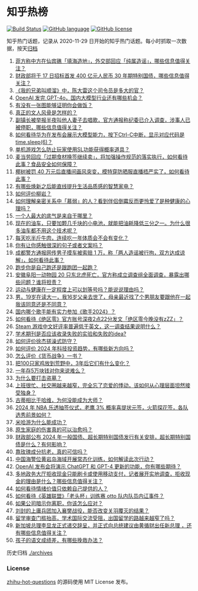 # 知乎热榜
[![Build Status](https://github.com/ToWeLong/zhihu-hot-questions/workflows/CI/badge.svg)](https://github.com/ToWeLong/zhihu-hot-questions/actions)
[![GitHub language](https://img.shields.io/badge/language-golang-orange.svg)](https://golang.org/)
[![GitHub license](https://img.shields.io/github/license/ToWeLong/zhihu-hot-questions)](https://github.com/ToWeLong/zhihu-hot-questions/blob/main/LICENSE)

知乎热门话题，记录从 2020-11-29 日开始的知乎热门话题。每小时抓取一次数据，按天[归档](./archives)

<!-- BEGIN -->

1. [菲方称中方在仙宾礁「填海造地」，外交部回应「纯属造谣」，哪些信息值得关注？](https://www.zhihu.com/question/655882632)
1. [财政部将于 17 日招标首发 400 亿元人民币 30 年期特别国债，哪些信息值得关注？](https://www.zhihu.com/question/655852253)
1. [《我的兄弟叫顺溜》中，陈大雷这个司令员是多大的官？](https://www.zhihu.com/question/501320918)
1. [OpenAI 发完 GPT-4o，国内大模型行业还有哪些机会？](https://www.zhihu.com/question/655916551)
1. [有没有一张图能够证明你会做饭？](https://www.zhihu.com/question/640840313)
1. [真正的文人风骨是怎样的？](https://www.zhihu.com/question/560396374)
1. [副镇长被举报半夜叫他人妻子去唱歌，官方通报称纪委已介入调查，涉事人已被停职，哪些信息值得关注？](https://www.zhihu.com/question/655881148)
1. [如何看待华为在发布会展示大模型能力，按下Ctrl-C中断，显示对应代码是time.sleep(6)？](https://www.zhihu.com/question/655565411)
1. [单机游戏怎么防止玩家使用SL功能获得概率道具？](https://www.zhihu.com/question/655712619)
1. [麦当劳回应「过期食材换签继续卖」，将加强操作规范的落实执行，如何看待此事？食品安全如何保障？](https://www.zhihu.com/question/655842171)
1. [椰树被罚 40 万元后直播间画风突变，模特穿防晒服直播捂严实了，如何看待此事？](https://www.zhihu.com/question/655841501)
1. [有哪些焕新之后能直线提升生活品质感的智慧家电？](https://www.zhihu.com/question/655551120)
1. [如何评价柳岩？](https://www.zhihu.com/question/20874788)
1. [如何理解亲密关系中「慕弱」的人？看到伴侣倒霉反而更怜爱了是种健康的心理吗？](https://www.zhihu.com/question/655377102)
1. [一个人最大的底气是来自于哪里？](https://www.zhihu.com/question/654608566)
1. [现在的油车，只要加颗几千块的小电池，就能把油耗降低三分之一。为什么很多油车都不用这个技术呢？](https://www.zhihu.com/question/652140838)
1. [每天吃半斤牛肉，连续吃一年体质会不会有变化？](https://www.zhihu.com/question/64085283)
1. [你有让你感触很深的句子或者文案吗？](https://www.zhihu.com/question/655808623)
1. [成都警方通报网传男子摸车被索赔 1 万，称「两人造谣被行拘，双方达成谅解」，如何看待此事？](https://www.zhihu.com/question/655842011)
1. [跑步你是自己跑还是跟跑团一起跑？](https://www.zhihu.com/question/653134626)
1. [安徽阜阳一动物园 20 只东北虎死亡，官方称成立调查组全面调查，暴露出哪些问题？谁将担责？](https://www.zhihu.com/question/655846164)
1. [运动与健康在一定程度上可以划等号吗？能说说理由吗？](https://www.zhihu.com/question/654676978)
1. [男，19岁在读大一，我16岁父亲去世了，母亲最近找了个男朋友要跟他在一起我该同意还是不同意？](https://www.zhihu.com/question/654782725)
1. [国内哪个歌手能有实力参加《歌手2024》？](https://www.zhihu.com/question/655676132)
1. [如何看待《绝区零》官方账号深夜2点22分发文「绝区零今晚没有zZZ」？](https://www.zhihu.com/question/655917605)
1. [Steam 游戏中文好评率普遍低于英文，这一调查结果说明什么？](https://www.zhihu.com/question/654695098)
1. [学术期刊是否应该收录失败的实验和失败的idea?](https://www.zhihu.com/question/655755843)
1. [如何评价徐杰搓澡式防守？](https://www.zhihu.com/question/655505356)
1. [如何评价 2024 年科技投资趋势，有哪些新方向吗？](https://www.zhihu.com/question/655559279)
1. [怎么评价《货币战争》一书？](https://www.zhihu.com/question/21309716)
1. [把100只家鸡放到荒野中，3年后它们有什么变化？](https://www.zhihu.com/question/434124471)
1. [一年存5万块钱对你来说难么？](https://www.zhihu.com/question/655497715)
1. [为什么要打击盗墓？](https://www.zhihu.com/question/655814393)
1. [上班很忙、社交圈越来越窄，完全忘了恋爱的悸动，该如何从心理层面坦然接受独身？](https://www.zhihu.com/question/655377129)
1. [古蒂相比于哈维，为何没能成为大师？](https://www.zhihu.com/question/324379495)
1. [2024 年 NBA 乐透抽签仪式，老鹰 3% 概率喜提状元签，火箭探花签，各队选秀前景如何？](https://www.zhihu.com/question/655838262)
1. [米哈游为什么能成功？](https://www.zhihu.com/question/655276659)
1. [原生家庭的伤害真的可以治愈吗？](https://www.zhihu.com/question/654160644)
1. [财政部公布 2024 年一般国债、超长期特别国债发行有关安排，超长期特别国债是什么？有何影响？](https://www.zhihu.com/question/655873570)
1. [靠玫瑰成分抗老，真的可信吗？](https://www.zhihu.com/question/574763161)
1. [中国海警位黄岩岛海域开展常态化训练，如何解读此次行动？](https://www.zhihu.com/question/655869877)
1. [OpenAI 发布会将演示 ChatGPT 和 GPT-4 更新的功能，你有哪些期待？](https://www.zhihu.com/question/655886204)
1. [多地政务大厅拒收现金只能刷卡或使用移动支付，记者展开实地调查，拒收现金的理由是什么？哪些信息值得关注？](https://www.zhihu.com/question/655877042)
1. [如何看待情绪价值只依赖自己提供的人？](https://www.zhihu.com/question/655810315)
1. [如何看待《英雄联盟》「老头杯」训练赛 otto 队内队员内讧事件？](https://www.zhihu.com/question/655808809)
1. [如果公司暗示你离职，你该怎么应对？](https://www.zhihu.com/question/655777635)
1. [刘封的上庸兵团加入襄樊战役，能否改变关羽覆灭的结果？](https://www.zhihu.com/question/655676093)
1. [留学审查门槛抬高，学术国际交流受阻，出国留学的路越来越窄了吗？](https://www.zhihu.com/question/655551713)
1. [新加坡总理李显龙正式递交辞呈，并正式向总统建议由黄循财出任新总理 ，还有哪些信息值得关注？](https://www.zhihu.com/question/655888313)
1. [孩子的语文成绩差，有哪些挽救办法？](https://www.zhihu.com/question/655587386)

<!-- END -->

历史归档 [./archives](./archives)


### License
[zhihu-hot-questions](https://github.com/towelong/zhihu-hot-questions) 的源码使用 MIT License 发布。